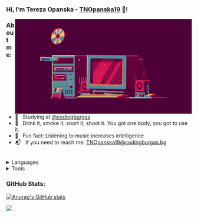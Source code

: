 ### Hi, I'm Tereza Opanska - [TNOpanska19](https://github.com/TNOpanska19/) 👋!

<img align="right" alt="arson.gif" src="Images/arson.gif"/>

### About me:
- 🗼 &nbsp; Studying at [@codingburgas](https://github.com/codingburgas)
- 🎲 &nbsp; Drink it, smoke it, snort it, shoot it. You got one body, you got to use it.
- 🎵 &nbsp; Fun fact: Listening to music increases intelligence
- 📬 &nbsp; If you need to reach me: TNOpanska19@codingburgas.bg

<br>

<details>
  <summary>Languages</summary>

  <img alt="C++" width="36px" src="https://upload.wikimedia.org/wikipedia/commons/thumb/1/18/ISO_C%2B%2B_Logo.svg/306px-ISO_C%2B%2B_Logo.svg.png?20170928190710">
  <img alt="HTML5" width="36px" src="https://github.com/devicons/devicon/blob/master/icons/html5/html5-plain-wordmark.svg" />
  <img alt="CSS3" width="36px" src="https://github.com/devicons/devicon/blob/master/icons/css3/css3-plain-wordmark.svg" />
  <img alt="JavaScript" width="36px" src="https://github.com/devicons/devicon/blob/master/icons/javascript/javascript-plain.svg" />

</details>

<details>
  <summary>Tools</summary>

  <p>ako ne me murzeshe shtqh da go dovursha</p>
</details>

### GitHub Stats:

[![Anurag's GitHub stats](https://github-readme-stats.vercel.app/api?username=TNOpanska19&count_private=true&show_icons=true&theme=omni)](https://github.com/anuraghazra/github-readme-stats)

![](https://komarev.com/ghpvc/?username=TNOpanska19&color=lightgray)
